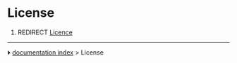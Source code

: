# License
1.  REDIRECT [Licence](Licence.md)



---
⏵ [documentation index](../README.md) > License
